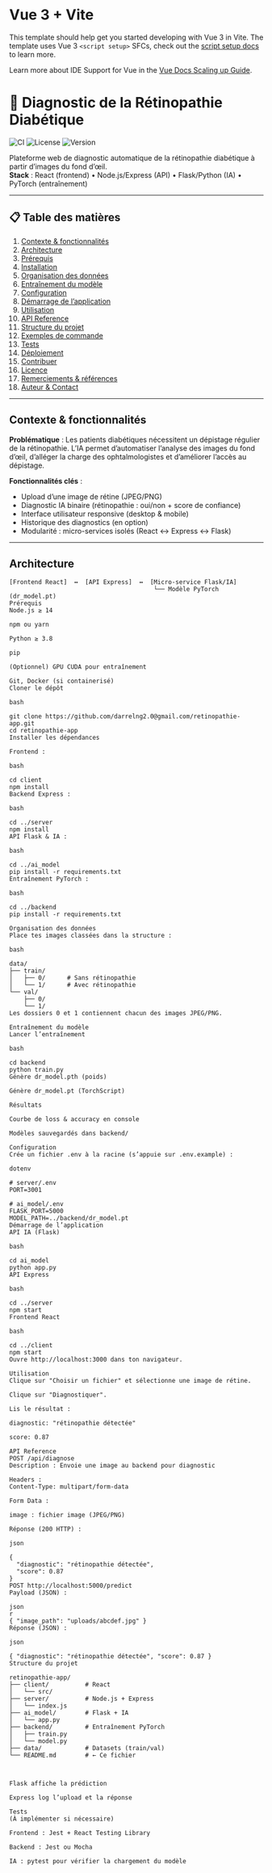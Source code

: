 # Vue 3 + Vite

This template should help get you started developing with Vue 3 in Vite. The template uses Vue 3 `<script setup>` SFCs, check out the [script setup docs](https://v3.vuejs.org/api/sfc-script-setup.html#sfc-script-setup) to learn more.

Learn more about IDE Support for Vue in the [Vue Docs Scaling up Guide](https://vuejs.org/guide/scaling-up/tooling.html#ide-support).
# 🧠 Diagnostic de la Rétinopathie Diabétique

![CI](https://img.shields.io/badge/build-passing-brightgreen) ![License](https://img.shields.io/badge/license-MIT-blue) ![Version](https://img.shields.io/badge/version-1.0.0-orange)

Plateforme web de diagnostic automatique de la rétinopathie diabétique à partir d’images du fond d’œil.  
**Stack** : React (frontend) • Node.js/Express (API) • Flask/Python (IA) • PyTorch (entraînement)

---

## 📋 Table des matières

1. [Contexte & fonctionnalités](#contexte--fonctionnalités)  
2. [Architecture](#architecture)  
3. [Prérequis](#prérequis)  
4. [Installation](#installation)  
5. [Organisation des données](#organisation-des-données)  
6. [Entraînement du modèle](#entraînement-du-modèle)  
7. [Configuration](#configuration)  
8. [Démarrage de l’application](#démarrage-de-lapplication)  
9. [Utilisation](#utilisation)  
10. [API Reference](#api-reference)  
11. [Structure du projet](#structure-du-projet)  
12. [Exemples de commande](#exemples-de-commande)  
13. [Tests](#tests)  
14. [Déploiement](#déploiement)  
15. [Contribuer](#contribuer)  
16. [Licence](#licence)  
17. [Remerciements & références](#remerciements--références)  
18. [Auteur & Contact](#auteur--contact)  

---

## Contexte & fonctionnalités

**Problématique** : Les patients diabétiques nécessitent un dépistage régulier de la rétinopathie. L’IA permet d’automatiser l’analyse des images du fond d’œil, d’alléger la charge des ophtalmologistes et d’améliorer l’accès au dépistage.

**Fonctionnalités clés** :
- Upload d’une image de rétine (JPEG/PNG)  
- Diagnostic IA binaire (rétinopathie : oui/non + score de confiance)  
- Interface utilisateur responsive (desktop & mobile)  
- Historique des diagnostics (en option)  
- Modularité : micro-services isolés (React ↔ Express ↔ Flask)

---

## Architecture

```text
[Frontend React]  ↔  [API Express]  ↔  [Micro-service Flask/IA]
                                        └── Modèle PyTorch (dr_model.pt)
Prérequis
Node.js ≥ 14

npm ou yarn

Python ≥ 3.8

pip

(Optionnel) GPU CUDA pour entraînement

Git, Docker (si containerisé)
Cloner le dépôt

bash

git clone https://github.com/darrelng2.0@gmail.com/retinopathie-app.git
cd retinopathie-app
Installer les dépendances

Frontend :

bash

cd client
npm install
Backend Express :

bash

cd ../server
npm install
API Flask & IA :

bash

cd ../ai_model
pip install -r requirements.txt
Entraînement PyTorch :

bash

cd ../backend
pip install -r requirements.txt

Organisation des données
Place tes images classées dans la structure :

bash

data/
├── train/
│   ├── 0/      # Sans rétinopathie
│   └── 1/      # Avec rétinopathie
└── val/
    ├── 0/
    └── 1/
Les dossiers 0 et 1 contiennent chacun des images JPEG/PNG.

Entraînement du modèle
Lancer l’entraînement

bash

cd backend
python train.py
Génère dr_model.pth (poids)

Génère dr_model.pt (TorchScript)

Résultats

Courbe de loss & accuracy en console

Modèles sauvegardés dans backend/

Configuration
Crée un fichier .env à la racine (s’appuie sur .env.example) :

dotenv

# server/.env
PORT=3001

# ai_model/.env
FLASK_PORT=5000
MODEL_PATH=../backend/dr_model.pt
Démarrage de l’application
API IA (Flask)

bash

cd ai_model
python app.py
API Express

bash

cd ../server
npm start
Frontend React

bash

cd ../client
npm start
Ouvre http://localhost:3000 dans ton navigateur.

Utilisation
Clique sur "Choisir un fichier" et sélectionne une image de rétine.

Clique sur "Diagnostiquer".

Lis le résultat :

diagnostic: "rétinopathie détectée"

score: 0.87

API Reference
POST /api/diagnose
Description : Envoie une image au backend pour diagnostic

Headers :
Content-Type: multipart/form-data

Form Data :

image : fichier image (JPEG/PNG)

Réponse (200 HTTP) :

json

{
  "diagnostic": "rétinopathie détectée",
  "score": 0.87
}
POST http://localhost:5000/predict
Payload (JSON) :

json
r
{ "image_path": "uploads/abcdef.jpg" }
Réponse (JSON) :

json

{ "diagnostic": "rétinopathie détectée", "score": 0.87 }
Structure du projet

retinopathie-app/
├── client/          # React
│   └── src/
├── server/          # Node.js + Express
│   └── index.js
├── ai_model/        # Flask + IA
│   └── app.py
├── backend/         # Entraînement PyTorch
│   ├── train.py
│   └── model.py
├── data/            # Datasets (train/val)
└── README.md        # ← Ce fichier



Flask affiche la prédiction

Express log l’upload et la réponse

Tests
(À implémenter si nécessaire)

Frontend : Jest + React Testing Library

Backend : Jest ou Mocha

IA : pytest pour vérifier la chargement du modèle



